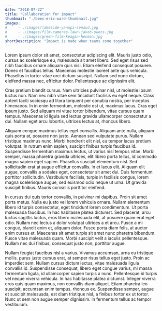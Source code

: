 ```yaml
---
date: "2018-07-22"
title: "Collaboration for impact"
thumbnail: "./bees-eric-ward-thumbnail.jpg"
images: 
#     - ./images/lakeside-yanapi-senaud.jpg
#     - ./images/film-cameras-lawn-jakob-owens.jpg
#     - ./images/green-film-keagan-henman.jpg
shortDescription: "Impact is made when teams come together"
---
```


Lorem ipsum dolor sit amet, consectetur adipiscing elit. Mauris justo odio, cursus ac scelerisque eu, malesuada sit amet libero. Sed eget risus sed nibh faucibus ornare aliquam quis nisi. Etiam eleifend consequat posuere. Donec et faucibus tellus. Maecenas molestie laoreet ante quis vehicula. Phasellus in tortor vitae orci dictum suscipit. Nullam sed nunc dictum, eleifend massa nec, efficitur dolor. Pellentesque ac dignissim elit.

Cras pretium blandit cursus. Nam ultricies pulvinar nisl, ut molestie ipsum luctus non. Nam nec nibh vitae sem tincidunt facilisis eu eget neque. Class aptent taciti sociosqu ad litora torquent per conubia nostra, per inceptos himenaeos. In in enim fermentum, molestie est ut, maximus lacus. Cras eget ipsum justo. Sed aliquam mi vitae tortor bibendum, vitae cursus quam tempus. Maecenas id ligula sed lectus gravida ullamcorper consectetur a dui. Nullam eget arcu lobortis, ultrices lectus at, rhoncus libero.

Aliquam congue maximus tellus eget convallis. Aliquam ante nulla, aliquam quis porta at, posuere non justo. Aenean sed vulputate purus. Nullam tristique maximus nunc. Morbi hendrerit elit nisl, eu tempor lacus pretium volutpat. In rutrum enim sapien, suscipit finibus turpis faucibus id. Suspendisse fermentum maximus lectus, ut varius nisl tempus vitae. Morbi semper, massa pharetra gravida ultrices, elit libero porta tellus, id commodo magna sapien eget sapien. Phasellus suscipit elementum nisl. Sed sollicitudin erat at augue efficitur convallis. In et lacus elit. Aliquam elit augue, convallis a sodales eget, consectetur sit amet dui. Duis fermentum porttitor sollicitudin. Vestibulum facilisis, turpis in facilisis congue, lorem magna scelerisque augue, sed euismod odio neque ut urna. Ut gravida suscipit finibus. Mauris convallis porttitor eleifend.

In cursus dui quis tortor convallis, in pulvinar mi dapibus. Proin sit amet porta metus. Nulla eu justo vel lorem vehicula ornare. Nullam elementum libero id turpis consectetur, eget tincidunt lorem condimentum. Ut porta malesuada faucibus. In hac habitasse platea dictumst. Sed placerat, arcu luctus sagittis luctus, eros libero malesuada elit, at posuere quam erat eget odio. Nullam nec lectus a dolor volutpat ultrices a et arcu. Fusce a mi congue, blandit enim et, aliquam dolor. Fusce porta diam felis, at auctor enim cursus et. Maecenas sit amet turpis sit amet nunc pharetra bibendum. Fusce vitae malesuada quam. Morbi suscipit velit a iaculis pellentesque. Nullam nec dui finibus, consequat justo non, porttitor augue.

Nullam feugiat faucibus nisl a varius. Vivamus accumsan, urna eu tristique mollis, purus justo cursus erat, at semper risus tellus eget justo. Proin ac imperdiet sem. Nullam cursus dictum lectus, vitae malesuada ligula convallis id. Suspendisse consequat, libero eget congue varius, mi massa fermentum ligula, id ullamcorper sapien turpis a nunc. Pellentesque id turpis vel neque viverra vehicula. In hac habitasse platea dictumst. Integer viverra eros quis quam maximus, non convallis diam aliquet. Etiam pharetra leo suscipit, accumsan enim tempus, rhoncus ex. Suspendisse semper, augue et suscipit malesuada, est diam tristique nisl, a finibus tortor ex ut tortor. Nunc ut sem non augue semper dignissim. In fermentum tellus ac tempor vestibulum.
